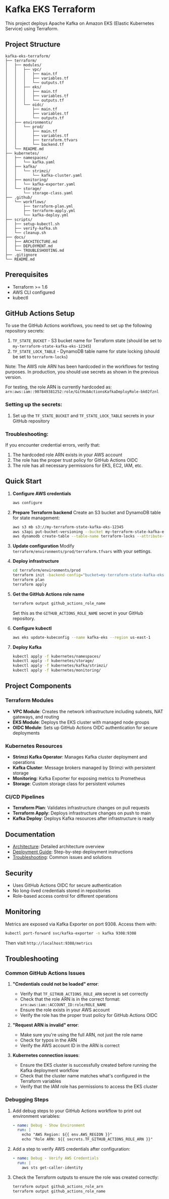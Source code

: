 # Kafka EKS Terraform

This project deploys Apache Kafka on Amazon EKS (Elastic Kubernetes Service) using Terraform.

## Project Structure

```
kafka-eks-terraform/
├── terraform/
│   ├── modules/
│   │   ├── vpc/
│   │   │   ├── main.tf
│   │   │   ├── variables.tf
│   │   │   └── outputs.tf
│   │   ├── eks/
│   │   │   ├── main.tf
│   │   │   ├── variables.tf
│   │   │   └── outputs.tf
│   │   └── oidc/
│   │       ├── main.tf
│   │       ├── variables.tf
│   │       └── outputs.tf
│   ├── environments/
│   │   └── prod/
│   │       ├── main.tf
│   │       ├── variables.tf
│   │       ├── terraform.tfvars
│   │       └── backend.tf
│   └── README.md
├── kubernetes/
│   ├── namespaces/
│   │   └── kafka.yaml
│   ├── kafka/
│   │   └── strimzi/
│   │       └── kafka-cluster.yaml
│   ├── monitoring/
│   │   └── kafka-exporter.yaml
│   └── storage/
│       └── storage-class.yaml
├── .github/
│   └── workflows/
│       ├── terraform-plan.yml
│       ├── terraform-apply.yml
│       └── kafka-deploy.yml
├── scripts/
│   ├── setup-kubectl.sh
│   ├── verify-kafka.sh
│   └── cleanup.sh
├── docs/
│   ├── ARCHITECTURE.md
│   ├── DEPLOYMENT.md
│   └── TROUBLESHOOTING.md
├── .gitignore
└── README.md
```

## Prerequisites

- Terraform >= 1.6
- AWS CLI configured
- kubectl

## GitHub Actions Setup

To use the GitHub Actions workflows, you need to set up the following repository secrets:

1. `TF_STATE_BUCKET` - S3 bucket name for Terraform state (should be set to `my-terraform-state-kafka-eks-12345`)
2. `TF_STATE_LOCK_TABLE` - DynamoDB table name for state locking (should be set to `terraform-locks`)

Note: The AWS role ARN has been hardcoded in the workflows for testing purposes. In production, you should use secrets as shown in the previous version.

For testing, the role ARN is currently hardcoded as:
`arn:aws:iam::907849381252:role/GitHubActionsKafkaDeployRole-bk02fznl`

### Setting up the secrets:

1. Set up the `TF_STATE_BUCKET` and `TF_STATE_LOCK_TABLE` secrets in your GitHub repository

### Troubleshooting:

If you encounter credential errors, verify that:
1. The hardcoded role ARN exists in your AWS account
2. The role has the proper trust policy for GitHub Actions OIDC
3. The role has all necessary permissions for EKS, EC2, IAM, etc.

## Quick Start

1. **Configure AWS credentials**
   ```bash
   aws configure
   ```

2. **Prepare Terraform backend**
   Create an S3 bucket and DynamoDB table for state management:
   ```bash
   aws s3 mb s3://my-terraform-state-kafka-eks-12345
   aws s3api put-bucket-versioning --bucket my-terraform-state-kafka-eks-12345 --versioning-configuration Status=Enabled
   aws dynamodb create-table --table-name terraform-locks --attribute-definitions AttributeName=LockID,AttributeType=S --key-schema AttributeName=LockID,KeyType=HASH --billing-mode PAY_PER_REQUEST
   ```

3. **Update configuration**
   Modify `terraform/environments/prod/terraform.tfvars` with your settings.

4. **Deploy infrastructure**
   ```bash
   cd terraform/environments/prod
   terraform init -backend-config="bucket=my-terraform-state-kafka-eks-12345" -backend-config="key=kafka-eks/terraform.tfstate" -backend-config="region=us-east-1" -backend-config="dynamodb_table=terraform-locks"
   terraform plan
   terraform apply
   ```

5. **Get the GitHub Actions role name**
   ```bash
   terraform output github_actions_role_name
   ```
   Set this as the `GITHUB_ACTIONS_ROLE_NAME` secret in your GitHub repository.

6. **Configure kubectl**
   ```bash
   aws eks update-kubeconfig --name kafka-eks --region us-east-1
   ```

7. **Deploy Kafka**
   ```bash
   kubectl apply -f kubernetes/namespaces/
   kubectl apply -f kubernetes/storage/
   kubectl apply -f kubernetes/kafka/strimzi/
   kubectl apply -f kubernetes/monitoring/
   ```

## Project Components

### Terraform Modules

- **VPC Module**: Creates the network infrastructure including subnets, NAT gateways, and routing
- **EKS Module**: Deploys the EKS cluster with managed node groups
- **OIDC Module**: Sets up GitHub Actions OIDC authentication for secure deployments

### Kubernetes Resources

- **Strimzi Kafka Operator**: Manages Kafka cluster deployment and operations
- **Kafka Cluster**: Message brokers managed by Strimzi with persistent storage
- **Monitoring**: Kafka Exporter for exposing metrics to Prometheus
- **Storage**: Custom storage class for persistent volumes

### CI/CD Pipelines

- **Terraform Plan**: Validates infrastructure changes on pull requests
- **Terraform Apply**: Deploys infrastructure changes on push to main
- **Kafka Deploy**: Deploys Kafka resources after infrastructure is ready

## Documentation

- [Architecture](docs/ARCHITECTURE.md): Detailed architecture overview
- [Deployment Guide](docs/DEPLOYMENT.md): Step-by-step deployment instructions
- [Troubleshooting](docs/TROUBLESHOOTING.md): Common issues and solutions

## Security

- Uses GitHub Actions OIDC for secure authentication
- No long-lived credentials stored in repositories
- Role-based access control for different operations

## Monitoring

Metrics are exposed via Kafka Exporter on port 9308. Access them with:
```bash
kubectl port-forward svc/kafka-exporter -n kafka 9308:9308
```
Then visit `http://localhost:9308/metrics`

## Troubleshooting

### Common GitHub Actions Issues

1. **"Credentials could not be loaded" error**:
   - Verify that `TF_GITHUB_ACTIONS_ROLE_ARN` secret is set correctly
   - Check that the role ARN is in the correct format: `arn:aws:iam::ACCOUNT_ID:role/ROLE_NAME`
   - Ensure the role exists in your AWS account
   - Verify the role has the proper trust policy for GitHub Actions OIDC

2. **"Request ARN is invalid" error**:
   - Make sure you're using the full ARN, not just the role name
   - Check for typos in the ARN
   - Verify the AWS account ID in the ARN is correct

3. **Kubernetes connection issues**:
   - Ensure the EKS cluster is successfully created before running the Kafka deployment workflow
   - Check that the cluster name matches what's configured in the Terraform variables
   - Verify that the IAM role has permissions to access the EKS cluster

### Debugging Steps

1. Add debug steps to your GitHub Actions workflow to print out environment variables:
   ```yaml
   - name: Debug - Show Environment
     run: |
       echo "AWS Region: ${{ env.AWS_REGION }}"
       echo "Role ARN: ${{ secrets.TF_GITHUB_ACTIONS_ROLE_ARN }}"
   ```

2. Add a step to verify AWS credentials after configuration:
   ```yaml
   - name: Debug - Verify AWS Credentials
     run: |
       aws sts get-caller-identity
   ```

3. Check the Terraform outputs to ensure the role was created correctly:
   ```bash
   terraform output github_actions_role_arn
   terraform output github_actions_role_name
   ```

